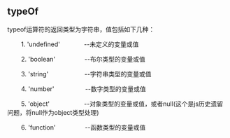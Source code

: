 <!--
 * @Description: 
 * @Version: 1.0
 * @Autor: ziwei
 * @Date: 2021-04-02 14:22:13
 * @LastEditors: ziwei
 * @LastEditTime: 2021-04-02 14:23:18
-->
## typeOf
 typeof运算符的返回类型为字符串，值包括如下几种：

        1. 'undefined'              --未定义的变量或值

        2. 'boolean'                 --布尔类型的变量或值

        3. 'string'                     --字符串类型的变量或值

        4. 'number'                  --数字类型的变量或值

        5. 'object'                    --对象类型的变量或值，或者null(这个是js历史遗留问题，将null作为object类型处理)

        6. 'function'                 --函数类型的变量或值
